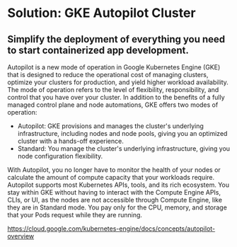 # Solution: GKE Autopilot Cluster

## Simplify the deployment of everything you need to start containerized app development.

Autopilot is a new mode of operation in Google Kubernetes Engine (GKE) that is designed to reduce the operational cost of managing clusters, optimize your clusters for production, and yield higher workload availability. The mode of operation refers to the level of flexibility, responsibility, and control that you have over your cluster. In addition to the benefits of a fully managed control plane and node automations, GKE offers two modes of operation:

- Autopilot: GKE provisions and manages the cluster's underlying infrastructure, including nodes and node pools, giving you an optimized cluster with a hands-off experience.
- Standard: You manage the cluster's underlying infrastructure, giving you node configuration flexibility.

With Autopilot, you no longer have to monitor the health of your nodes or calculate the amount of compute capacity that your workloads require. Autopilot supports most Kubernetes APIs, tools, and its rich ecosystem. You stay within GKE without having to interact with the Compute Engine APIs, CLIs, or UI, as the nodes are not accessible through Compute Engine, like they are in Standard mode. You pay only for the CPU, memory, and storage that your Pods request while they are running.

https://cloud.google.com/kubernetes-engine/docs/concepts/autopilot-overview
